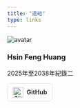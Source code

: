 ```yaml
---
title: "連結"
type: links
---
```


![avatar](/images/android-chrome-192x192.png)

### Hsin Feng Huang

2025年至2038年紀錄二

<a href="https://github.com/hsinfenghuang" style="
    display: inline-flex;
    align-items: center;      /* 垂直置中 */
    gap: 8px;                 /* 圖片與文字間距 */
    text-decoration: none;
    padding: 8px 12px;
    border: 1px solid #ddd;
    border-radius: 8px;
    background-color: #fff;
    color: #333;
    font-weight: bold;
    transition: background-color 0.2s, box-shadow 0.2s;
">
  <img src="https://github.githubassets.com/images/modules/logos_page/GitHub-Mark.png" alt="GitHub Logo" width="24" height="24">
  <span>GitHub</span>
</a>

<style>
a:hover {
    background-color: #f5f5f5;
    box-shadow: 0 2px 6px rgba(0,0,0,0.15);
}
</style>





